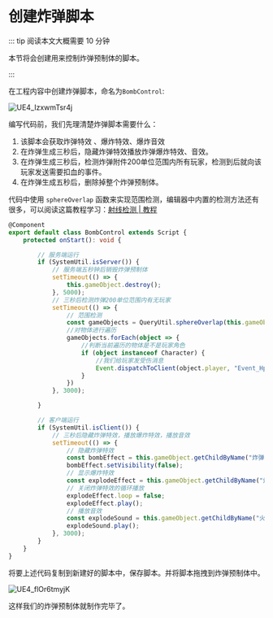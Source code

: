 # 创建炸弹脚本

::: tip 阅读本文大概需要 10 分钟

本节将会创建用来控制炸弹预制体的脚本。

:::

在工程内容中创建炸弹脚本，命名为`BombControl`:

![UE4_IzxwmTsr4j](https://arkimg.ark.online/UE4_IzxwmTsr4j.webp)

编写代码前，我们先理清楚炸弹脚本需要什么：

1. 该脚本会获取炸弹特效 、爆炸特效、爆炸音效
2. 在炸弹生成三秒后，隐藏炸弹特效播放炸弹爆炸特效、音效。
3. 在炸弹生成三秒后，检测炸弹附件200单位范围内所有玩家，检测到后就向该玩家发送需要扣血的事件。
4. 在炸弹生成五秒后，删除掉整个炸弹预制体。

代码中使用 `sphereOverlap` 函数来实现范围检测，编辑器中内置的检测方法还有很多，可以阅读这篇教程学习：[射线检测 | 教程](https://learning.ark.online/main-course/programming-scripting/line-trace.html)

```typescript
@Component
export default class BombControl extends Script {
    protected onStart(): void {

        // 服务端运行
        if (SystemUtil.isServer()) {
            // 服务端五秒钟后销毁炸弹预制体
            setTimeout(() => {
                this.gameObject.destroy();
            }, 5000);
            // 三秒后检测炸弹200单位范围内有无玩家
            setTimeout(() => {
                // 范围检测
                const gameObjects = QueryUtil.sphereOverlap(this.gameObject.worldTransform.position, 200, true);
                //对物体进行遍历
                gameObjects.forEach(object => {
                    //判断当前遍历的物体是不是玩家角色
                    if (object instanceof Character) {
                        //我们给玩家发受伤消息
                        Event.dispatchToClient(object.player, "Event_HpChange");
                    }
                })
            }, 3000);

        }

        // 客户端运行
        if (SystemUtil.isClient()) {
            // 三秒后隐藏炸弹特效，播放爆炸特效，播放音效
            setTimeout(() => {
                // 隐藏炸弹特效
                const bombEffect = this.gameObject.getChildByName("炸弹") as Effect;
                bombEffect.setVisibility(false);
                // 显示爆炸特效
                const explodeEffect = this.gameObject.getChildByName("炸弹爆炸") as Effect;
                // 关闭炸弹特效的循环播放
                explodeEffect.loop = false;
                explodeEffect.play();
                // 播放音效
                const explodeSound = this.gameObject.getChildByName("火炮爆炸") as Sound;
                explodeSound.play();
            }, 3000);
        }
    }
}
```

将要上述代码复制到新建好的脚本中，保存脚本。并将脚本拖拽到炸弹预制体中。

![UE4_flOr6tmyjK](https://arkimg.ark.online/UE4_flOr6tmyjK.webp)

这样我们的炸弹预制体就制作完毕了。

